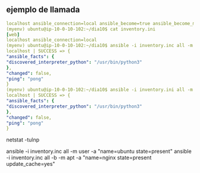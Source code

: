 

## ejemplo de llamada
```yaml
localhost ansible_connection=local ansible_become=true ansible_become_method=sudo
(myenv) ubuntu@ip-10-0-10-102:~/dia10$ cat inventory.ini
[web]
localhost ansible_connection=local
(myenv) ubuntu@ip-10-0-10-102:~/dia10$ ansible -i inventory.inc all -m ping
localhost | SUCCESS => {
"ansible_facts": {
"discovered_interpreter_python": "/usr/bin/python3"
},
"changed": false,
"ping": "pong"
}
(myenv) ubuntu@ip-10-0-10-102:~/dia10$ ansible -i inventory.ini all -m ping
localhost | SUCCESS => {
"ansible_facts": {
"discovered_interpreter_python": "/usr/bin/python3"
},
"changed": false,
"ping": "pong"
}
```

netstat -tulnp

ansible -i inventory.inc all -m user -a "name=ubuntu state=present"
ansible -i inventory.inc all -b -m apt -a "name=nginx state=present update_cache=yes"
